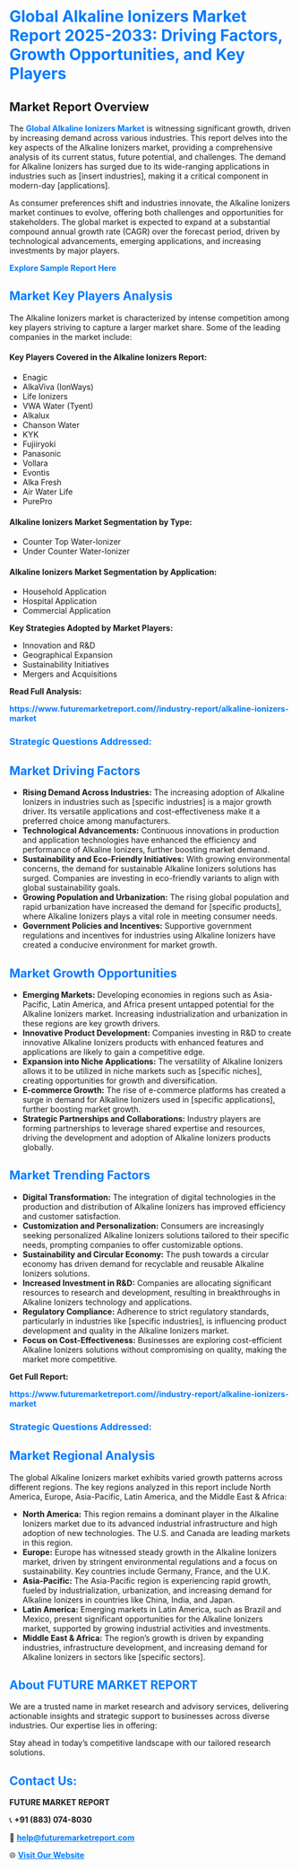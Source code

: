 <h1 style="color: #007BFF;">Global Alkaline Ionizers Market Report 2025-2033: Driving Factors, Growth Opportunities, and Key Players</h1>

<section id="overview">
<h2>Market Report Overview</h2>
<p>The <a href="https://www.futuremarketreport.com//industry-report/alkaline-ionizers-market" style="color: #007BFF; text-decoration: none;"><strong>Global Alkaline Ionizers Market</strong></a> is witnessing significant growth, driven by increasing demand across various industries. This report delves into the key aspects of the Alkaline Ionizers market, providing a comprehensive analysis of its current status, future potential, and challenges. The demand for Alkaline Ionizers has surged due to its wide-ranging applications in industries such as [insert industries], making it a critical component in modern-day [applications].</p>
<p>As consumer preferences shift and industries innovate, the Alkaline Ionizers market continues to evolve, offering both challenges and opportunities for stakeholders. The global market is expected to expand at a substantial compound annual growth rate (CAGR) over the forecast period, driven by technological advancements, emerging applications, and increasing investments by major players.</p>
</section>

<section id="overview">
<p><a href="https://www.futuremarketreport.com//request-sample/reportId=46468" style="color: #007BFF; text-decoration: none;"><strong>Explore Sample Report Here</strong></a></p>
</section>

<section id="key-players">
<h2 style="color: #007BFF;">Market Key Players Analysis</h2>
<p>The Alkaline Ionizers market is characterized by intense competition among key players striving to capture a larger market share. Some of the leading companies in the market include:</p>
<h4>Key Players Covered in the Alkaline Ionizers Report:</h4>
<ul><li>Enagic</li><li>AlkaViva (IonWays)</li><li>Life Ionizers</li><li>VWA Water (Tyent)</li><li>Alkalux</li><li>Chanson Water</li><li>KYK</li><li>Fujiiryoki</li><li>Panasonic</li><li>Vollara</li><li>Evontis</li><li>Alka Fresh</li><li>Air Water Life</li><li>PurePro</li></ul>
<h4>Alkaline Ionizers Market Segmentation by Type:</h4>
<ul><li>Counter Top Water-Ionizer</li><li>Under Counter Water-Ionizer</li></ul>

<h4>Alkaline Ionizers Market Segmentation by Application:</h4>
<ul><li>Household Application</li><li>Hospital Application</li><li>Commercial Application</li></ul>
<p><strong>Key Strategies Adopted by Market Players:</strong></p>
<ul>
<li>Innovation and R&D</li>
<li>Geographical Expansion</li>
<li>Sustainability Initiatives</li>
<li>Mergers and Acquisitions</li>
</ul>
</section>

<section>
<p><strong>Read Full Analysis: </strong></p><a href="https://www.futuremarketreport.com//industry-report/alkaline-ionizers-market" style="color: #007BFF; text-decoration: none;"><strong>https://www.futuremarketreport.com//industry-report/alkaline-ionizers-market</strong></a>
<h3 style="color: #007BFF;">Strategic Questions Addressed:</h3>
</section>

<section id="driving-factors">
<h2 style="color: #007BFF;">Market Driving Factors</h2>
<ul>
<li><strong>Rising Demand Across Industries:</strong> The increasing adoption of Alkaline Ionizers in industries such as [specific industries] is a major growth driver. Its versatile applications and cost-effectiveness make it a preferred choice among manufacturers.</li>
<li><strong>Technological Advancements:</strong> Continuous innovations in production and application technologies have enhanced the efficiency and performance of Alkaline Ionizers, further boosting market demand.</li>
<li><strong>Sustainability and Eco-Friendly Initiatives:</strong> With growing environmental concerns, the demand for sustainable Alkaline Ionizers solutions has surged. Companies are investing in eco-friendly variants to align with global sustainability goals.</li>
<li><strong>Growing Population and Urbanization:</strong> The rising global population and rapid urbanization have increased the demand for [specific products], where Alkaline Ionizers plays a vital role in meeting consumer needs.</li>
<li><strong>Government Policies and Incentives:</strong> Supportive government regulations and incentives for industries using Alkaline Ionizers have created a conducive environment for market growth.</li>
</ul>
</section>

<section id="growth-opportunities">
<h2 style="color: #007BFF;">Market Growth Opportunities</h2>
<ul>
<li><strong>Emerging Markets:</strong> Developing economies in regions such as Asia-Pacific, Latin America, and Africa present untapped potential for the Alkaline Ionizers market. Increasing industrialization and urbanization in these regions are key growth drivers.</li>
<li><strong>Innovative Product Development:</strong> Companies investing in R&D to create innovative Alkaline Ionizers products with enhanced features and applications are likely to gain a competitive edge.</li>
<li><strong>Expansion into Niche Applications:</strong> The versatility of Alkaline Ionizers allows it to be utilized in niche markets such as [specific niches], creating opportunities for growth and diversification.</li>
<li><strong>E-commerce Growth:</strong> The rise of e-commerce platforms has created a surge in demand for Alkaline Ionizers used in [specific applications], further boosting market growth.</li>
<li><strong>Strategic Partnerships and Collaborations:</strong> Industry players are forming partnerships to leverage shared expertise and resources, driving the development and adoption of Alkaline Ionizers products globally.</li>
</ul>
</section>

<section id="trending-factors">
<h2 style="color: #007BFF;">Market Trending Factors</h2>
<ul>
<li><strong>Digital Transformation:</strong> The integration of digital technologies in the production and distribution of Alkaline Ionizers has improved efficiency and customer satisfaction.</li>
<li><strong>Customization and Personalization:</strong> Consumers are increasingly seeking personalized Alkaline Ionizers solutions tailored to their specific needs, prompting companies to offer customizable options.</li>
<li><strong>Sustainability and Circular Economy:</strong> The push towards a circular economy has driven demand for recyclable and reusable Alkaline Ionizers solutions.</li>
<li><strong>Increased Investment in R&D:</strong> Companies are allocating significant resources to research and development, resulting in breakthroughs in Alkaline Ionizers technology and applications.</li>
<li><strong>Regulatory Compliance:</strong> Adherence to strict regulatory standards, particularly in industries like [specific industries], is influencing product development and quality in the Alkaline Ionizers market.</li>
<li><strong>Focus on Cost-Effectiveness:</strong> Businesses are exploring cost-efficient Alkaline Ionizers solutions without compromising on quality, making the market more competitive.</li>
</ul>
</section>

<section>
<p><strong>Get Full Report: </strong></p><a href="https://www.futuremarketreport.com//industry-report/alkaline-ionizers-market" style="color: #007BFF; text-decoration: none;"><strong>https://www.futuremarketreport.com//industry-report/alkaline-ionizers-market</strong></a>
<h3 style="color: #007BFF;">Strategic Questions Addressed:</h3>
</section>


<section id="regional-analysis">
<h2 style="color: #007BFF;">Market Regional Analysis</h2>
<p>The global Alkaline Ionizers market exhibits varied growth patterns across different regions. The key regions analyzed in this report include North America, Europe, Asia-Pacific, Latin America, and the Middle East & Africa:</p>
<ul>
<li><strong>North America:</strong> This region remains a dominant player in the Alkaline Ionizers market due to its advanced industrial infrastructure and high adoption of new technologies. The U.S. and Canada are leading markets in this region.</li>
<li><strong>Europe:</strong> Europe has witnessed steady growth in the Alkaline Ionizers market, driven by stringent environmental regulations and a focus on sustainability. Key countries include Germany, France, and the U.K.</li>
<li><strong>Asia-Pacific:</strong> The Asia-Pacific region is experiencing rapid growth, fueled by industrialization, urbanization, and increasing demand for Alkaline Ionizers in countries like China, India, and Japan.</li>
<li><strong>Latin America:</strong> Emerging markets in Latin America, such as Brazil and Mexico, present significant opportunities for the Alkaline Ionizers market, supported by growing industrial activities and investments.</li>
<li><strong>Middle East & Africa:</strong> The region’s growth is driven by expanding industries, infrastructure development, and increasing demand for Alkaline Ionizers in sectors like [specific sectors].</li>
</ul>
</section>

<footer>
<h2 style="color: #007BFF;">About FUTURE MARKET REPORT</h2>
<p>We are a trusted name in market research and advisory services, delivering actionable insights and strategic support to businesses across diverse industries. Our expertise lies in offering:</p>

<p>Stay ahead in today’s competitive landscape with our tailored research solutions.</p>

<h2 style="color: #007BFF;">Contact Us:</h2>
<p><strong>FUTURE MARKET REPORT</strong></p>
<p>📞 <strong>+91 (883) 074-8030</strong></p>
<p>📧 <strong><a href="mailto:help@futuremarketreport.com" style="color: #007BFF;">help@futuremarketreport.com</a></strong></p>
<p>🌐 <strong><a href="https://www.futuremarketreport.com/" style="color: #007BFF;">Visit Our Website</a></strong></p>
</footer>